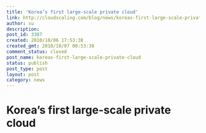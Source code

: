 ```yaml
---
title: 'Korea’s first large-scale private cloud'
link: http://cloudscaling.com/blog/news/koreas-first-large-scale-private-cloud/
author: su
description: 
post_id: 3387
created: 2010/10/06 17:53:38
created_gmt: 2010/10/07 00:53:38
comment_status: closed
post_name: koreas-first-large-scale-private-cloud
status: publish
post_type: post
layout: post
category: news
---
```


# Korea’s first large-scale private cloud

